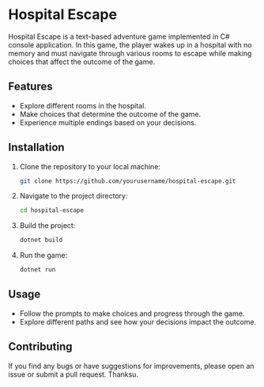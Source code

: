 # Hospital Escape

Hospital Escape is a text-based adventure game implemented in C# console application. In this game, the player wakes up in a hospital with no memory and must navigate through various rooms to escape while making choices that affect the outcome of the game.

## Features

- Explore different rooms in the hospital.
- Make choices that determine the outcome of the game.
- Experience multiple endings based on your decisions.

## Installation

1. Clone the repository to your local machine:

    ```bash
    git clone https://github.com/yourusername/hospital-escape.git
    ```

2. Navigate to the project directory:

    ```bash
    cd hospital-escape
    ```

3. Build the project:

    ```bash
    dotnet build
    ```

4. Run the game:

    ```bash
    dotnet run
    ```

## Usage

- Follow the prompts to make choices and progress through the game.
- Explore different paths and see how your decisions impact the outcome.

## Contributing

If you find any bugs or have suggestions for improvements, please open an issue or submit a pull request. Thanksu.
